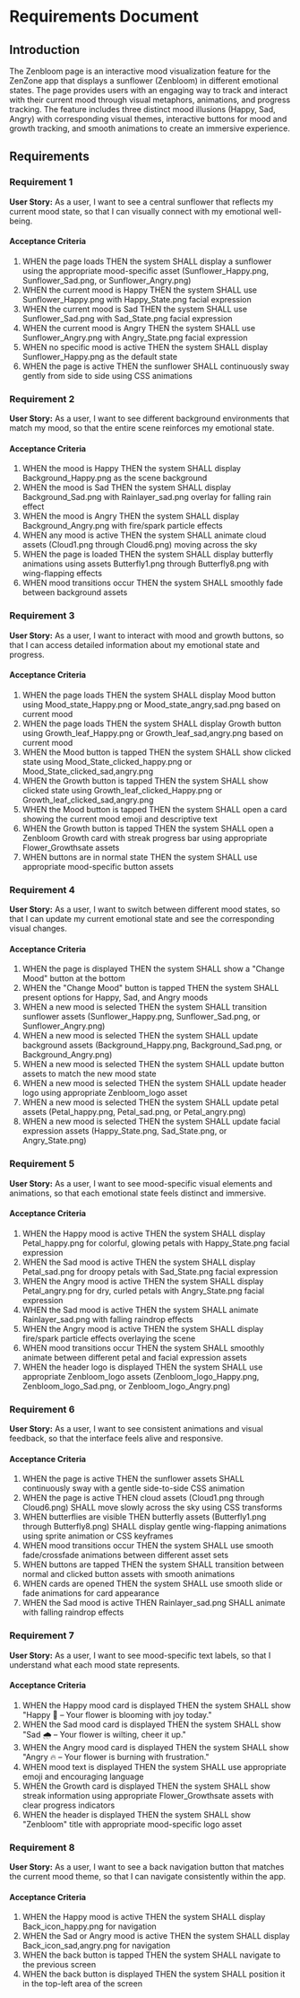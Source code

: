 # Requirements Document

## Introduction

The Zenbloom page is an interactive mood visualization feature for the ZenZone app that displays a sunflower (Zenbloom) in different emotional states. The page provides users with an engaging way to track and interact with their current mood through visual metaphors, animations, and progress tracking. The feature includes three distinct mood illusions (Happy, Sad, Angry) with corresponding visual themes, interactive buttons for mood and growth tracking, and smooth animations to create an immersive experience.

## Requirements

### Requirement 1

**User Story:** As a user, I want to see a central sunflower that reflects my current mood state, so that I can visually connect with my emotional well-being.

#### Acceptance Criteria

1. WHEN the page loads THEN the system SHALL display a sunflower using the appropriate mood-specific asset (Sunflower_Happy.png, Sunflower_Sad.png, or Sunflower_Angry.png)
2. WHEN the current mood is Happy THEN the system SHALL use Sunflower_Happy.png with Happy_State.png facial expression
3. WHEN the current mood is Sad THEN the system SHALL use Sunflower_Sad.png with Sad_State.png facial expression
4. WHEN the current mood is Angry THEN the system SHALL use Sunflower_Angry.png with Angry_State.png facial expression
5. WHEN no specific mood is active THEN the system SHALL display Sunflower_Happy.png as the default state
6. WHEN the page is active THEN the sunflower SHALL continuously sway gently from side to side using CSS animations

### Requirement 2

**User Story:** As a user, I want to see different background environments that match my mood, so that the entire scene reinforces my emotional state.

#### Acceptance Criteria

1. WHEN the mood is Happy THEN the system SHALL display Background_Happy.png as the scene background
2. WHEN the mood is Sad THEN the system SHALL display Background_Sad.png with Rainlayer_sad.png overlay for falling rain effect
3. WHEN the mood is Angry THEN the system SHALL display Background_Angry.png with fire/spark particle effects
4. WHEN any mood is active THEN the system SHALL animate cloud assets (Cloud1.png through Cloud6.png) moving across the sky
5. WHEN the page is loaded THEN the system SHALL display butterfly animations using assets Butterfly1.png through Butterfly8.png with wing-flapping effects
6. WHEN mood transitions occur THEN the system SHALL smoothly fade between background assets

### Requirement 3

**User Story:** As a user, I want to interact with mood and growth buttons, so that I can access detailed information about my emotional state and progress.

#### Acceptance Criteria

1. WHEN the page loads THEN the system SHALL display Mood button using Mood_state_Happy.png or Mood_state_angry,sad.png based on current mood
2. WHEN the page loads THEN the system SHALL display Growth button using Growth_leaf_Happy.png or Growth_leaf_sad,angry.png based on current mood
3. WHEN the Mood button is tapped THEN the system SHALL show clicked state using Mood_State_clicked_happy.png or Mood_State_clicked_sad,angry.png
4. WHEN the Growth button is tapped THEN the system SHALL show clicked state using Growth_leaf_clicked_Happy.png or Growth_leaf_clicked_sad,angry.png
5. WHEN the Mood button is tapped THEN the system SHALL open a card showing the current mood emoji and descriptive text
6. WHEN the Growth button is tapped THEN the system SHALL open a Zenbloom Growth card with streak progress bar using appropriate Flower_Growthsate assets
7. WHEN buttons are in normal state THEN the system SHALL use appropriate mood-specific button assets

### Requirement 4

**User Story:** As a user, I want to switch between different mood states, so that I can update my current emotional state and see the corresponding visual changes.

#### Acceptance Criteria

1. WHEN the page is displayed THEN the system SHALL show a "Change Mood" button at the bottom
2. WHEN the "Change Mood" button is tapped THEN the system SHALL present options for Happy, Sad, and Angry moods
3. WHEN a new mood is selected THEN the system SHALL transition sunflower assets (Sunflower_Happy.png, Sunflower_Sad.png, or Sunflower_Angry.png)
4. WHEN a new mood is selected THEN the system SHALL update background assets (Background_Happy.png, Background_Sad.png, or Background_Angry.png)
5. WHEN a new mood is selected THEN the system SHALL update button assets to match the new mood state
6. WHEN a new mood is selected THEN the system SHALL update header logo using appropriate Zenbloom_logo asset
7. WHEN a new mood is selected THEN the system SHALL update petal assets (Petal_happy.png, Petal_sad.png, or Petal_angry.png)
8. WHEN a new mood is selected THEN the system SHALL update facial expression assets (Happy_State.png, Sad_State.png, or Angry_State.png)

### Requirement 5

**User Story:** As a user, I want to see mood-specific visual elements and animations, so that each emotional state feels distinct and immersive.

#### Acceptance Criteria

1. WHEN the Happy mood is active THEN the system SHALL display Petal_happy.png for colorful, glowing petals with Happy_State.png facial expression
2. WHEN the Sad mood is active THEN the system SHALL display Petal_sad.png for droopy petals with Sad_State.png facial expression
3. WHEN the Angry mood is active THEN the system SHALL display Petal_angry.png for dry, curled petals with Angry_State.png facial expression
4. WHEN the Sad mood is active THEN the system SHALL animate Rainlayer_sad.png with falling raindrop effects
5. WHEN the Angry mood is active THEN the system SHALL display fire/spark particle effects overlaying the scene
6. WHEN mood transitions occur THEN the system SHALL smoothly animate between different petal and facial expression assets
7. WHEN the header logo is displayed THEN the system SHALL use appropriate Zenbloom_logo assets (Zenbloom_logo_Happy.png, Zenbloom_logo_Sad.png, or Zenbloom_logo_Angry.png)

### Requirement 6

**User Story:** As a user, I want to see consistent animations and visual feedback, so that the interface feels alive and responsive.

#### Acceptance Criteria

1. WHEN the page is active THEN the sunflower assets SHALL continuously sway with a gentle side-to-side CSS animation
2. WHEN the page is active THEN cloud assets (Cloud1.png through Cloud6.png) SHALL move slowly across the sky using CSS transforms
3. WHEN butterflies are visible THEN butterfly assets (Butterfly1.png through Butterfly8.png) SHALL display gentle wing-flapping animations using sprite animation or CSS keyframes
4. WHEN mood transitions occur THEN the system SHALL use smooth fade/crossfade animations between different asset sets
5. WHEN buttons are tapped THEN the system SHALL transition between normal and clicked button assets with smooth animations
6. WHEN cards are opened THEN the system SHALL use smooth slide or fade animations for card appearance
7. WHEN the Sad mood is active THEN Rainlayer_sad.png SHALL animate with falling raindrop effects

### Requirement 7

**User Story:** As a user, I want to see mood-specific text labels, so that I understand what each mood state represents.

#### Acceptance Criteria

1. WHEN the Happy mood card is displayed THEN the system SHALL show "Happy 🌼 – Your flower is blooming with joy today."
2. WHEN the Sad mood card is displayed THEN the system SHALL show "Sad 🌧️ – Your flower is wilting, cheer it up."
3. WHEN the Angry mood card is displayed THEN the system SHALL show "Angry 🔥 – Your flower is burning with frustration."
4. WHEN mood text is displayed THEN the system SHALL use appropriate emoji and encouraging language
5. WHEN the Growth card is displayed THEN the system SHALL show streak information using appropriate Flower_Growthsate assets with clear progress indicators
6. WHEN the header is displayed THEN the system SHALL show "Zenbloom" title with appropriate mood-specific logo asset

### Requirement 8

**User Story:** As a user, I want to see a back navigation button that matches the current mood theme, so that I can navigate consistently within the app.

#### Acceptance Criteria

1. WHEN the Happy mood is active THEN the system SHALL display Back_icon_happy.png for navigation
2. WHEN the Sad or Angry mood is active THEN the system SHALL display Back_icon_sad,angry.png for navigation
3. WHEN the back button is tapped THEN the system SHALL navigate to the previous screen
4. WHEN the back button is displayed THEN the system SHALL position it in the top-left area of the screen